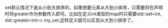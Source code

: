 ﻿set默认情况下是从小到大排序的，如果想要元素从大到小排序，只需要将在声明时将greater作为参数传入即可。比如在定义int类型的map时只需要std::set<int, std::greater\<int>> my_set;这样定义就可以实现从大到小排序了。